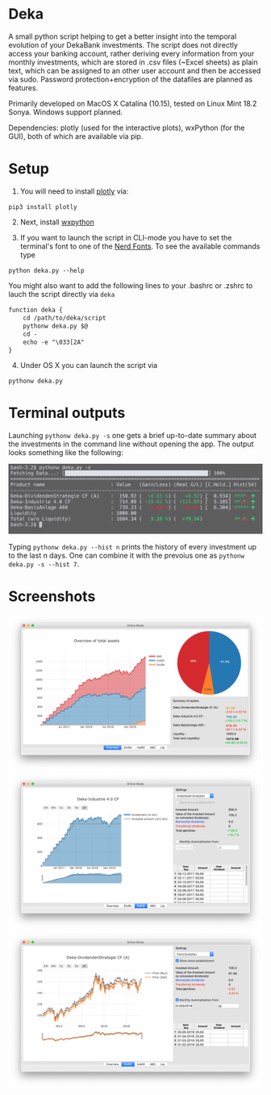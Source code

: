 # Deka
A small python script helping to get a better insight into the temporal evolution of your DekaBank investments.
The script does not directly access your banking account, rather deriving every information from your monthly investments, which are stored in .csv files (~Excel sheets) as plain text, which can be assigned to an other user account and then be accessed via sudo. Password protection+encryption of the datafiles are planned as features.

Primarily developed on MacOS X Catalina (10.15), tested on Linux Mint 18.2 Sonya. Windows support planned.

Dependencies: plotly (used for the interactive plots), wxPython (for the GUI), both of which are available via pip.

# Setup
1. You will need to install [plotly](https://plot.ly/python/getting-started/) via:
```
pip3 install plotly
```
2. Next, install [wxpython](https://wiki.wxpython.org/How%20to%20install%20wxPython)

3. If you want to launch the script in CLI-mode you have to set the terminal's font to one of the [Nerd Fonts](https://nerdfonts.com). To see the available commands type
```
python deka.py --help
```
You might also want to add the following lines to your .bashrc or .zshrc to lauch the script directly via ```deka```
```
function deka {
	cd /path/to/deka/script
	pythonw deka.py $@
	cd -
	echo -e "\033[2A"
}
```

4. Under OS X you can launch the script via
```
pythonw deka.py
```

# Terminal outputs
Launching ```pythonw deka.py -s``` one gets a brief up-to-date summary about the investments in the command line without opening the app. The output looks something like the following:

![Alt text](/screenshots/deka_s.png?raw=true "")

Typing ```pythonw deka.py --hist n``` prints the history of every investment up to the last n days. One can combine it with the prevoius one as ```pythonw deka.py -s --hist 7```.

# Screenshots

![Alt text](/screenshots/s1.png?raw=true "")
![Alt text](/screenshots/s2.png?raw=true "")
![Alt text](/screenshots/s3.png?raw=true "")
